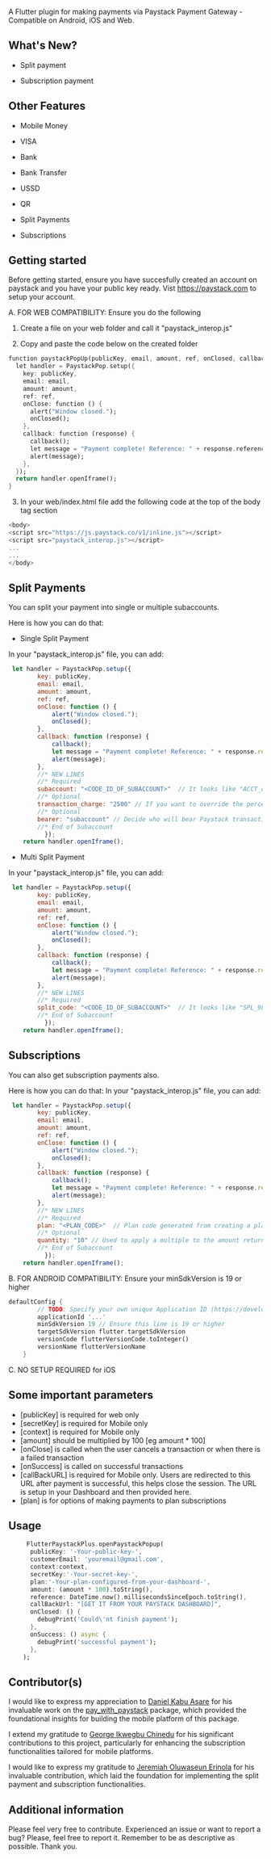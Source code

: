<!--
This README describes the package. If you publish this package to pub.dev,
this README's contents appear on the landing page for your package.

For information about how to write a good package README, see the guide for
[writing package pages](https://dart.dev/guides/libraries/writing-package-pages).

For general information about developing packages, see the Dart guide for
[creating packages](https://dart.dev/guides/libraries/create-library-packages)
and the Flutter guide for
[developing packages and plugins](https://flutter.dev/developing-packages).
-->

A Flutter plugin for making payments via Paystack Payment Gateway - Compatible on Android, iOS and Web.

## What's New?

- Split payment

- Subscription payment



## Other Features

- Mobile Money

- VISA

- Bank

- Bank Transfer

- USSD

- QR

- Split Payments

- Subscriptions

## Getting started

Before getting started, ensure you have succesfully created an account on paystack and you have your public key ready. Vist <https://paystack.com> to setup your account.

A. FOR WEB COMPATIBILITY: Ensure you do the following

1. Create a file on your web folder and call it "paystack_interop.js"

2. Copy and paste the code below on the created folder

```dart
function paystackPopUp(publicKey, email, amount, ref, onClosed, callback) {
  let handler = PaystackPop.setup({
    key: publicKey,
    email: email,
    amount: amount,
    ref: ref,
    onClose: function () {
      alert("Window closed.");
      onClosed();
    },
    callback: function (response) {
      callback();
      let message = "Payment complete! Reference: " + response.reference;
      alert(message);
    },
  });
  return handler.openIframe();
}
```

3. In your web/index.html file add the following code at the top of the body tag section

```dart
<body>
<script src="https://js.paystack.co/v1/inline.js"></script>
<script src="paystack_interop.js"></script>
...
...
</body>
```

## Split Payments

You can split your payment into single or multiple subaccounts.

Here is how you can do that:

- Single Split Payment

In your "paystack_interop.js" file, you can add:

```js
 let handler = PaystackPop.setup({
        key: publicKey,
        email: email,
        amount: amount,
        ref: ref,
        onClose: function () {
            alert("Window closed.");
            onClosed();
        },
        callback: function (response) {
            callback();
            let message = "Payment complete! Reference: " + response.reference;
            alert(message);
        },
        //* NEW LINES
        //* Required
        subaccount: "<CODE_ID_OF_SUBACCOUNT>"  // It looks like "ACCT_osl1da48je0lez6"
        //* Optional
        transaction_charge: "2500" // If you want to override the percentage and use the flat fee.
        //* Optional
        bearer: "subaccount" // Decide who will bear Paystack transaction charges between account and subaccount. Defaults to account
        //* End of Subaccount
          });
    return handler.openIframe();
```

- Multi Split Payment

In your "paystack_interop.js" file, you can add:

```js
 let handler = PaystackPop.setup({
        key: publicKey,
        email: email,
        amount: amount,
        ref: ref,
        onClose: function () {
            alert("Window closed.");
            onClosed();
        },
        callback: function (response) {
            callback();
            let message = "Payment complete! Reference: " + response.reference;
            alert(message);
        },
        //* NEW LINES
        //* Required
        split_code: "<CODE_ID_OF_SUBACCOUNT>"  // It looks like "SPL_98WF13Eb3w. The split code of the transaction split"
        //* End of Subaccount
          });
    return handler.openIframe();
```

## Subscriptions

You can also get subscription payments also.

Here is how you can do that:
In your "paystack_interop.js" file, you can add:

```js
 let handler = PaystackPop.setup({
        key: publicKey,
        email: email,
        amount: amount,
        ref: ref,
        onClose: function () {
            alert("Window closed.");
            onClosed();
        },
        callback: function (response) {
            callback();
            let message = "Payment complete! Reference: " + response.reference;
            alert(message);
        },
        //* NEW LINES
        //* Required
        plan: "<PLAN_CODE>"  // Plan code generated from creating a plan. This makes the payment become a subscription payment
        //* Optional
        quantity: "10" // Used to apply a multiple to the amount returned by the plan code above.
        //* End of Subaccount
          });
    return handler.openIframe();
```

B. FOR ANDROID COMPATIBILITY: Ensure your minSdkVersion is 19 or higher

```dart
defaultConfig {
        // TODO: Specify your own unique Application ID (https://developer.android.com/studio/build/application-id.html).
        applicationId '...'
        minSdkVersion 19 // Ensure this line is 19 or higher
        targetSdkVersion flutter.targetSdkVersion
        versionCode flutterVersionCode.toInteger()
        versionName flutterVersionName
    }
```

C. NO SETUP REQUIRED for iOS

## Some important parameters

- [publicKey] is required for web only
- [secretKey] is required for Mobile only
- [context] is required for Mobile only
- [amount] should be multiplied by 100 [eg amount * 100]
- [onClose] is called when the user cancels a transaction or when there is a failed transaction
- [onSuccess] is called on successful transactions
- [callBackURL] is required for Mobile only. Users are redirected to this URL after payment is successful, this helps close the session. The URL is setup in your Dashboard and then provided here.
- [plan] is for options of making payments to plan subscriptions

## Usage

```dart
     FlutterPaystackPlus.openPaystackPopup(
      publicKey: '-Your-public-key-',
      customerEmail: 'youremail@gmail.com',
      context:context,
      secretKey:'-Your-secret-key-',
      plan:'-Your-plan-configured-from-your-dashboard-',
      amount: (amount * 100).toString(),
      reference: DateTime.now().millisecondsSinceEpoch.toString(),
      callBackUrl: "[GET IT FROM YOUR PAYSTACK DASHBOARD]",
      onClosed: () {
        debugPrint('Could\'nt finish payment');
      },
      onSuccess: () async {
        debugPrint('successful payment');
      },
    );
```

## Contributor(s)

I would like to express my appreciation to [Daniel Kabu Asare](https://github.com/popekabu) for his invaluable work on the [pay_with_paystack](https://pub.dev/packages/pay_with_paystack) package, which provided the foundational insights for building the mobile platform of this package.

I extend my gratitude to [George Ikwegbu Chinedu](https://github.com/gikwegbu) for his significant contributions to this project, particularly for enhancing the subscription functionalities tailored for mobile platforms.

I would like to express my gratitude to [Jeremiah Oluwaseun Erinola](https://github.com/jeremiahseun) for his invaluable contribution, which laid the foundation for implementing the split payment and subscription functionalities.

## Additional information

Please feel very free to contribute. Experienced an issue or want to report a bug? Please, feel free to report it. Remember to be as descriptive as possible.
Thank you.
